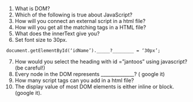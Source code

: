 1. What is DOM?
2. Which of the following is true about JavaScript?
3. How will you connect an external script in a html file?
4. How will you get all the matching tags in a HTML file?
5. What does the innerText give you?
6. Set font size to 30px.
```
document.getElementById(‘idName’)._____?________ = ‘30px’;
```
7. How would you select the heading with id =”jantoos” using javascript? (be careful!)
8. Every node in the DOM represents ______________? ( google it)
9. How many script tags can you add in a html file?
10. The display value of most DOM elements is either inline or block. (google it).
